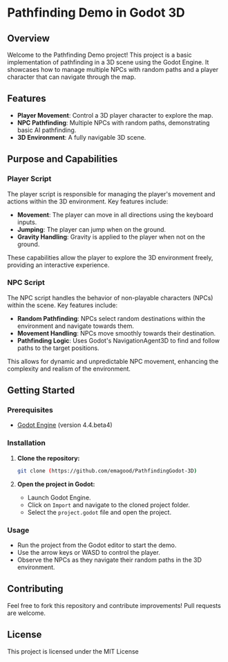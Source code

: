 # Pathfinding Demo in Godot 3D

## Overview

Welcome to the Pathfinding Demo project! This project is a basic implementation of pathfinding in a 3D scene using the Godot Engine. It showcases how to manage multiple NPCs with random paths and a player character that can navigate through the map.

## Features

- **Player Movement**: Control a 3D player character to explore the map.
- **NPC Pathfinding**: Multiple NPCs with random paths, demonstrating basic AI pathfinding.
- **3D Environment**: A fully navigable 3D scene.

## Purpose and Capabilities

### Player Script

The player script is responsible for managing the player's movement and actions within the 3D environment. Key features include:

- **Movement**: The player can move in all directions using the keyboard inputs.
- **Jumping**: The player can jump when on the ground.
- **Gravity Handling**: Gravity is applied to the player when not on the ground.

These capabilities allow the player to explore the 3D environment freely, providing an interactive experience.

### NPC Script

The NPC script handles the behavior of non-playable characters (NPCs) within the scene. Key features include:

- **Random Pathfinding**: NPCs select random destinations within the environment and navigate towards them.
- **Movement Handling**: NPCs move smoothly towards their destination.
- **Pathfinding Logic**: Uses Godot's NavigationAgent3D to find and follow paths to the target positions.

This allows for dynamic and unpredictable NPC movement, enhancing the complexity and realism of the environment.

## Getting Started

### Prerequisites

- [Godot Engine](https://godotengine.org/download) (version 4.4.beta4)

### Installation

1. **Clone the repository:**
    ```bash
    git clone (https://github.com/emagood/PathfindingGodot-3D)
    ```

2. **Open the project in Godot:**
    - Launch Godot Engine.
    - Click on `Import` and navigate to the cloned project folder.
    - Select the `project.godot` file and open the project.

### Usage

- Run the project from the Godot editor to start the demo.
- Use the arrow keys or WASD to control the player.
- Observe the NPCs as they navigate their random paths in the 3D environment.

## Contributing

Feel free to fork this repository and contribute improvements! Pull requests are welcome.

## License

This project is licensed under the MIT License
